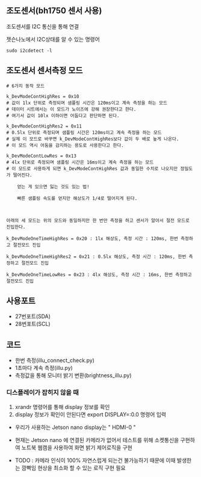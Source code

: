 ## 조도센서(bh1750 센서 사용)
조도센서를 I2C 통신을 통해 연결    

젯슨나노에서 I2C상태를 알 수 있는 명령어
```
sudo i2cdetect -l
```

## 조도센서 센서측정 모드
```
# 6가지 동작 모드

k_DevModeContHighRes = 0x10 
# 값이 1lx 단위로 측정되며 샘플링 시간은 120ms이고 계속 측정을 하는 모드
# 데이터 시트에서는 이 모드가 노이즈에 강해 권장한다고 한다.  
# 여기서 값이 10lx 이하이면 어둡다고 판단하면 된다.

k_DevModeContHighRes2 = 0x11 
# 0.5lx 단위로 측정되며 샘플링 시간은 120ms이고 계속 측정을 하는 모드
# 실제 이 모드로 바꾸면 k_DevModeContHighRes보다 값이 두 배로 높게 나온다.
# 이 모드 역시 어둠을 감지하는 용도로 사용한다고 한다.

k_DevModeContLowRes = 0x13 
# 4lx 단위로 측정되며 샘플링 시간은 16ms이고 계속 측정을 하는 모드
# 이 모드로 사용하게 되면 k_DevModeContHighRes 값과 동일한 수치로 나오지만 정밀도가 떨어진다.

    얻는 게 있으면 잃는 것도 있는 법!

    빠른 샘플링 속도를 얻지만 해상도가 1/4로 떨어지게 된다.



아래의 세 모드는 위의 모드와 동일하지만 한 번만 측정을 하고 센서가 알아서 절전 모드로 진입한다.

k_DevModeOneTimeHighRes = 0x20 : 1lx 해상도, 측정 시간 : 120ms, 한번 측정하고 절전모드 진입

k_DevModeOneTimeHighRes2 = 0x21 : 0.5lx 해상도, 측정 시간 : 120ms, 한번 측정하고 절전모드 진입

k_DevModeOneTimeLowRes = 0x23 : 4lx 해상도, 측정 시간 : 16ms, 한번 측정하고 절전모드 진입

```

## 사용포트
- 27번포트(SDA)
- 28번포트(SCL)

## 코드
- 한번 측정(illu_connect_check.py)
- 1초마다 계속 측정(illu.py)
- 측정값을 통해 모니터 밝기 변환(brightness_illu.py)

### 디스플레이가 잡히지 않을 때

1. xrandr 명령어를 통해 display 정보를 확인
2. display 정보가 확인이 안된다면 export DISPLAY=:0.0 명령어 입력

- 우리가 사용하는 Jetson nano display는 " HDMI-0 "

- 현재는 Jetson nano 에 연결된 카메라가 없어서 테스트를 위해 소켓통신을 구현하여 노트북 웹캠을 사용하여 화면 밝기 제어로직을 구현

- TODO : 카메라 인식이 100% 자연스럽게 되는건 불가능하기 때문에 이때 발생한는 깜빡임 현상을 최소화 할 수 있는 로직 구현 필요
